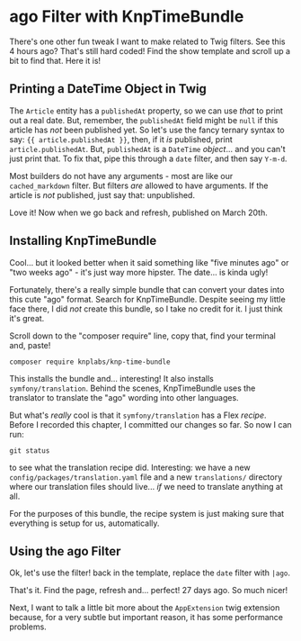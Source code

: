 # ago Filter with KnpTimeBundle

There's one other fun tweak I want to make related to Twig filters. See this 4
hours ago? That's still hard coded! Find the show template and scroll up a bit
to find that. Here it is!

## Printing a DateTime Object in Twig

The `Article` entity has a `publishedAt` property, so we can use *that* to print
out a real date. But, remember, the `publishedAt` field might be `null` if this
article has *not* been published yet. So let's use the fancy ternary syntax to say:
`{{ article.publishedAt }}`, then, if it *is* published, print
`article.publishedAt`. But, `publishedAt` is a `DateTime` *object*... and you can't
just print that. To fix that, pipe this through a `date` filter, and then say
`Y-m-d`.

Most builders do not have any arguments - most are like our `cached_markdown` filter.
But filters *are* allowed to have arguments. If the article is *not* published,
just say that: unpublished.

Love it! Now when we go back and refresh, published on March 20th. 

## Installing KnpTimeBundle

Cool... but it looked better when it said something like "five minutes ago" or
"two weeks ago" - it's just way more hipster. The date... is kinda ugly!

Fortunately, there's a really simple bundle that can convert your dates into this
cute "ago" format. Search for KnpTimeBundle. Despite seeing my little face there,
I did *not* create this bundle, so I take no credit for it. I just think it's great.

Scroll down to the "composer require" line, copy that, find your terminal and, paste!

```terminal-silent
composer require knplabs/knp-time-bundle
```

This installs the bundle and... interesting! It also installs `symfony/translation`.
Behind the scenes, KnpTimeBundle uses the translator to translate the "ago" wording
into other languages.

But what's *really* cool is that it `symfony/translation` has a Flex *recipe*. Before
I recorded this chapter, I committed our changes so far. So now I can run:

```terminal
git status
```

to see what the translation recipe did. Interesting: we have a new
`config/packages/translation.yaml` file and a new `translations/` directory where
our translation files should live... *if* we need to translate anything at all.

For the purposes of this bundle, the recipe system is just making sure that everything
is setup for us, automatically.

## Using the ago Filter

Ok, let's use the filter! back in the template, replace the `date` filter with
`|ago`.

That's it. Find the page, refresh and... perfect! 27 days ago. So much nicer!

Next, I want to talk a little bit more about the `AppExtension` twig extension because,
for a very subtle but important reason, it has some performance problems.
